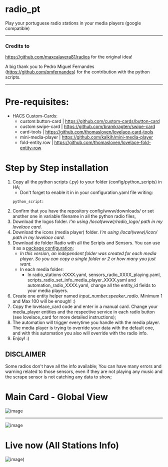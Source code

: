 # radio_pt
Play your portuguese radio stations in your media players (google compatible)

-----------------------------------------------------------------------------------

### Credits to
https://github.com/maxcalavera81/radios for the original idea!

A big thank you to Pedro Miguel Fernandes (https://github.com/pmfernandes) for the contribution with the python scripts.

--------------------------------------------------------------------------------------

# Pre-requisites:

- HACS Custom-Cards:
	- custom:button-card | https://github.com/custom-cards/button-card
	- custom:swipe-card | https://github.com/bramkragten/swipe-card
	- card-tools | https://github.com/thomasloven/lovelace-card-tools
	- mini-media-player | https://github.com/kalkih/mini-media-player
	- fold-entity.row | https://github.com/thomasloven/lovelace-fold-entity-row

# Step by Step installation

1. Copy all the python scripts (.py) to your folder (config/python_scripts) in HA;
	- Don't forget to enable it in in your configuration.yaml file writing:
	```
	python_script:
	```
2. Confirm that you have the repository config/www/downloads/ or set another one in variable filename in all the python radio files,
3. Download the logos folder. *I'm using /local(www)/radio_logo/ path in my lovelace card.*
4. Download the icons (media player) folder. *I'm using /local(www)/icon/ path in my lovelace card.*
5. Download de folder Radio with all the Scripts and Sensors. You can use it as a [package configuration](https://www.home-assistant.io/docs/configuration/packages/);
	- *In this version, an independent folder was created for each media player. So you can copy a single folder or 2 or how many you just want.*
	- In each media folder:
		- In radio_stations-XXXX.yaml, sensors_radio_XXXX_playing.yaml, scripts_radio_set_info_media_player_XXXX.yaml and automation_radio_XXXX.yaml, change all the entity_id fields to your media players.
6. Create one entity helper named *input_number.speaker_radio*. Minimum 1 and Max 100 will be enough! :) 
7. Copy the lovelace_card code and enter in a manual card. Change your media_player entities and the respective service in each radio button (see lovelace_card for more detailed instructions);
8. The automation will trigger everytime you handle with the media player. The media player is trying to override your data with the default one, and with this automation you also will override with the radio info.
9. Enjoy! :)

## DISCLAIMER
Some radios don't have all the info available;
You can have many errors and warning related to those sensors, even if they are not playing any music and the scrape sensor is not catching any data to show;

# Main Card - Global View

![image](https://user-images.githubusercontent.com/74264882/149369755-db5562fe-23e3-4867-b826-f5364127118e.png)

------------------------------------------------------------------------------------------------------------------------

![image](https://user-images.githubusercontent.com/74264882/149369857-689b60e9-c31b-4094-9283-8169f6227dd0.png)


# Live now (All Stations Info)

![image](https://user-images.githubusercontent.com/74264882/149369994-25b189e2-97ce-432a-842a-f3c0b360f330.png))
